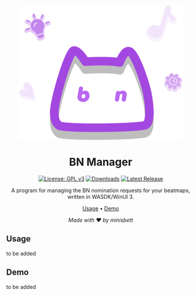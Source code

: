 <div align="center">

![Icon](.github/assets/icon.png)

# BN Manager

[![License: GPL v3](https://img.shields.io/badge/License-GPLv3-blue.svg)](https://www.gnu.org/licenses/gpl-3.0)
[![Downloads](https://img.shields.io/github/downloads/minisbett/bnmanager/total?style=flat&color=40b86b
)](https://github.com/minisbett/bnmanager/releases/latest)
[![Latest Release](https://img.shields.io/github/v/release/minisbett/bnmanager?color=ff5867
)](https://github.com/minisbett/bnmanager/releases/latest)

A program for managing the BN nomination requests for your beatmaps,  
written in WASDK/WinUI 3.

[Usage](#usage) • [Demo](#demo)<br/>

<i>Made with ❤️ by minisbett</i>
</div>

## Usage

to be added

## Demo

to be added

